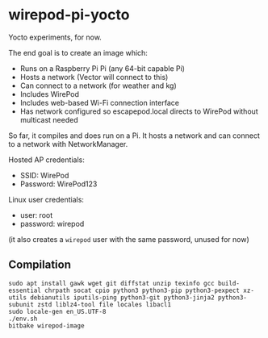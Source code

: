 # wirepod-pi-yocto

Yocto experiments, for now.

The end goal is to create an image which:

-	Runs on a Raspberry Pi Pi (any 64-bit capable Pi)
-	Hosts a network (Vector will connect to this)
-	Can connect to a network (for weather and kg)
-	Includes WirePod
-	Includes web-based Wi-Fi connection interface
-	Has network configured so escapepod.local directs to WirePod without multicast needed

So far, it compiles and does run on a Pi. It hosts a network and can connect to a network with NetworkManager.

Hosted AP credentials:

-	SSID: WirePod
-	Password: WirePod123

Linux user credentials:

-	user: root
-	password: wirepod

(it also creates a `wirepod` user with the same password, unused for now)

## Compilation

```
sudo apt install gawk wget git diffstat unzip texinfo gcc build-essential chrpath socat cpio python3 python3-pip python3-pexpect xz-utils debianutils iputils-ping python3-git python3-jinja2 python3-subunit zstd liblz4-tool file locales libacl1
sudo locale-gen en_US.UTF-8
./env.sh
bitbake wirepod-image
```

